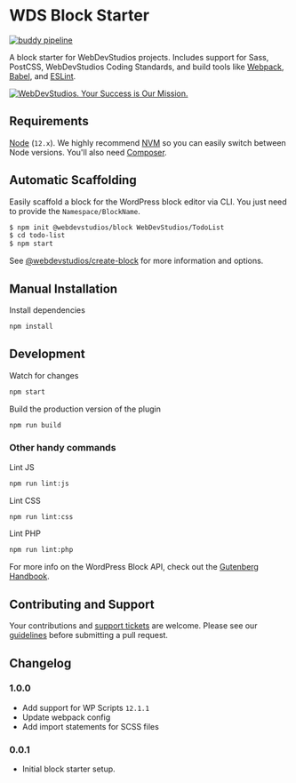 # WDS Block Starter

[![buddy pipeline](https://app.buddy.works/webdevstudios/wds-block-starter/pipelines/pipeline/240874/badge.svg?token=2471ae60766a1e9a657f772e493188dde748aa18c236d0b1c325e80be13a2ac6 "buddy pipeline")](https://app.buddy.works/webdevstudios/wds-block-starter/pipelines/pipeline/240874)

A block starter for WebDevStudios projects. Includes support for Sass, PostCSS, WebDevStudios Coding Standards, and build tools like [Webpack](https://webpack.js.org), [Babel](https://babeljs.io), and [ESLint](https://eslint.org).

<a href="https://webdevstudios.com/contact/"><img src="https://webdevstudios.com/wp-content/uploads/2018/04/wds-github-banner.png" alt="WebDevStudios. Your Success is Our Mission."></a>

## Requirements

[Node](https://nodejs.org/en/) (`12.x`). We highly recommend [NVM](https://github.com/nvm-sh/nvm) so you can easily switch between Node versions. You'll also need [Composer](https://getcomposer.org/).

## Automatic Scaffolding

Easily scaffold a block for the WordPress block editor via CLI. You just need to provide the `Namespace/BlockName`.

  ```bash
  $ npm init @webdevstudios/block WebDevStudios/TodoList
  $ cd todo-list
  $ npm start
  ```
See [@webdevstudios/create-block](https://github.com/WebDevStudios/create-block) for more information and options.

## Manual Installation

Install dependencies

```bash
npm install
```

## Development

Watch for changes

```bash
npm start
```

Build the production version of the plugin

```bash
npm run build
```

### Other handy commands

Lint JS

```bash
npm run lint:js
```

Lint CSS

```bash
npm run lint:css
```

Lint PHP

```bash
npm run lint:php
```

For more info on the WordPress Block API, check out the [Gutenberg Handbook](https://developer.wordpress.org/block-editor/).

## Contributing and Support

Your contributions and [support tickets](https://github.com/WebDevStudios/wds-block-starter/issues) are welcome. Please see our [guidelines](https://github.com/WebDevStudios/wds-block-starter/blob/master/.github/CONTRIBUTING.md) before submitting a pull request.


## Changelog

### 1.0.0
- Add support for WP Scripts `12.1.1`
- Update webpack config
- Add import statements for SCSS files

### 0.0.1
- Initial block starter setup.